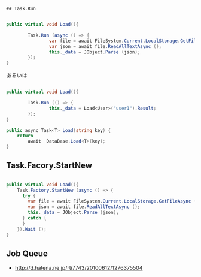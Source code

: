 	## Task.Run


~~~csharp

public virtual void Load(){

		Task.Run (async () => {
				var file = await FileSystem.Current.LocalStorage.GetFileAsync (_cache);
				var json = await file.ReadAllTextAsync ();
				this._data = JObject.Parse (json);
		});
}
~~~


あるいは

~~~csharp

public virtual void Load(){

		Task.Run (() => {
				this._data = Load<User>("user1").Result;
		});
}

public async Task<T> Load(string key) {
	return
		await  DataBase.Load<T>(key);
}
~~~

## Task.Facory.StartNew

~~~csharp

public virtual void Load(){
    Task.Factory.StartNew (async () => {
      try {
        var file = await FileSystem.Current.LocalStorage.GetFileAsync (_cache);
        var json = await file.ReadAllTextAsync ();
        this._data = JObject.Parse (json);
      } catch {
      }
    }).Wait ();
}
~~~


## Job Queue

- http://d.hatena.ne.jp/rti7743/20100612/1276375504
